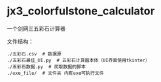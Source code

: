 # jx3_colorfulstone_calculator
一个剑网三五彩石计算器

文件结构：

```
./五彩石.csv  # 数据源
./五彩石最佳_UI.py  # 五彩石计算器本体（UI界面使用tkinter）
./五彩石数据.py  # 爬取数据的脚本
./exe_file/  # 文件夹 内有exe可执行文件
```
